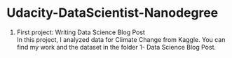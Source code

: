 # Udacity-DataScientist-Nanodegree

1. First project: Writing Data Science Blog Post<br />
In this project, I analyzed data for Climate Change from Kaggle. You can find my work and the dataset in the folder 1- Data Science Blog Post.<br />
